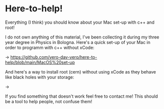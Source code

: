 # Here-to-help!
Everything (I think) you should know about your Mac set-up with c++ and root!

I do not own anything of this material, I've been collecting it during my three year degree in Physics in Bologna. 
Here's a quick set-up of your Mac in order to programm with c++ without xCode:

-> https://github.com/vero-dav-vero/here-to-help/blob/main/MacOS%20set-up

And here's a way to install root (cern) without using xCode as they behave like black holes with your storage:

->

If you find something that doesn't work feel free to contact me! This should be a tool to help people, not confuse them!

